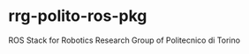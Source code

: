 rrg-polito-ros-pkg
==================

ROS Stack for Robotics Research Group of Politecnico di Torino